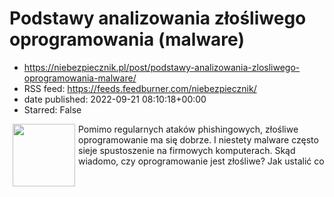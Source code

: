 # Podstawy analizowania złośliwego oprogramowania (malware)
 - https://niebezpiecznik.pl/post/podstawy-analizowania-zlosliwego-oprogramowania-malware/
 - RSS feed: https://feeds.feedburner.com/niebezpiecznik/
 - date published: 2022-09-21 08:10:18+00:00
 - Starred: False

<a href="https://niebezpiecznik.pl/post/podstawy-analizowania-zlosliwego-oprogramowania-malware/"><img align="left" alt="" class="alignleft tfe wp-post-image" height="100" hspace="5" src="https://niebezpiecznik.pl/wp-content/uploads/2022/09/delfin-wirus-150x150.jpeg" width="100" /></a>Pomimo regularnych ataków phishingowych, złośliwe oprogramowanie ma się dobrze. I niestety malware często sieje spustoszenie na firmowych komputerach. Skąd wiadomo, czy oprogramowanie jest złośliwe? Jak ustalić co 

